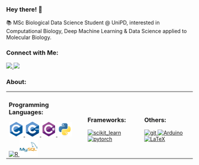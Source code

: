 ### Hey there! 👋 

📚 MSc Biological Data Science Student @ UniPD, interested in Computational Biology, Deep Machine Learning & Data Science applied to Molecular Biology.

### Connect with Me:
<a href="https://www.linkedin.com/in/marcouderzo/" target="_blank" rel="noreferrer">
  <img src="https://img.shields.io/badge/linkedin-%230A66C2.svg?&style=for-the-badge&logo=linkedin&logoColor=white" />
</a> <a href="https://www.artstation.com/marcouderzo" target="_blank" rel="noreferrer">
  <img src="https://img.shields.io/badge/artstation-%2313AFF0.svg?&style=for-the-badge&logo=artstation&logoColor=white" />
</a> 

### About: 

<table>
  <tr>
    <td>
      <h3>Programming Languages:</h3>
      <a href="https://www.cprogramming.com/" target="_blank" rel="noreferrer">
        <img src="https://raw.githubusercontent.com/devicons/devicon/master/icons/c/c-original.svg" alt="c" width="40" height="40"/>
      </a>
      <a href="https://www.w3schools.com/cpp/" target="_blank" rel="noreferrer">
        <img src="https://raw.githubusercontent.com/devicons/devicon/master/icons/cplusplus/cplusplus-original.svg" alt="cplusplus" width="40" height="40"/>
      </a>
      <a href="https://www.w3schools.com/cs/" target="_blank" rel="noreferrer">
        <img src="https://raw.githubusercontent.com/devicons/devicon/master/icons/csharp/csharp-original.svg" alt="csharp" width="40" height="40"/>
      </a>
      <a href="https://www.python.org" target="_blank" rel="noreferrer">
        <img src="https://raw.githubusercontent.com/devicons/devicon/master/icons/python/python-original.svg" alt="python" width="40" height="40"/>
      </a>
      <a href="https://www.mysql.com/" target="_blank" rel="noreferrer">
        <a href="https://www.r-project.org/" target="_blank">
          <img src="https://profilinator.rishav.dev/skills-assets/r.svg" alt="R" height="40" />
        </a>
        <img src="https://raw.githubusercontent.com/devicons/devicon/master/icons/mysql/mysql-original-wordmark.svg" alt="mysql" height="50"/>
      </a>
    </td>
    <td>
      <h3>Frameworks:</h3>
      <a href="https://scikit-learn.org/" target="_blank" rel="noreferrer">
        <img src="https://upload.wikimedia.org/wikipedia/commons/0/05/Scikit_learn_logo_small.svg" alt="scikit_learn" width="40" height="40"/>
      </a>
      <a href="https://pytorch.org/" target="_blank">
        <img src="https://profilinator.rishav.dev/skills-assets/pytorch-icon.svg" alt="pytorch" width="40" />
      </a>
    </td>
    <td>
      <h3>Others:</h3>
      <a href="https://git-scm.com/" target="_blank" rel="noreferrer">
        <img src="https://www.vectorlogo.zone/logos/git-scm/git-scm-icon.svg" alt="git" width="40" height="40"/>
      </a>
      <a href="https://www.arduino.cc/" target="_blank">
        <img src="https://profilinator.rishav.dev/skills-assets/arduino.png" alt="Arduino" width="40" />
      </a>
      <a href="https://www.latex-project.org/" target="_blank">
        <img src="https://profilinator.rishav.dev/skills-assets/latex.png" alt="LaTeX" height="40" />
      </a>
    </td>
  </tr>
</table>

